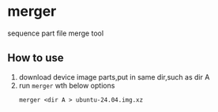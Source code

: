 # merger
sequence part file merge tool
## How to use
1. download device image parts,put in same dir,such as dir A
2. run `merger` wth below options
   ```
   merger <dir A > ubuntu-24.04.img.xz
   ```

